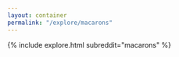 ```yaml
---
layout: container
permalink: "/explore/macarons"
---
```


<link rel="stylesheet" type="text/css" href="/static/css/explore.css">
{% include explore.html subreddit="macarons" %}
